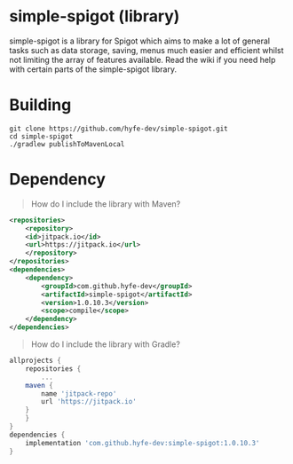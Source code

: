 # simple-spigot (library)

simple-spigot is a library for Spigot which aims to make a lot of general tasks such as data storage, saving, menus much easier and efficient whilst not limiting the array of features available. Read the wiki if you need help with certain parts of the simple-spigot library.

# Building
```shell
git clone https://github.com/hyfe-dev/simple-spigot.git
cd simple-spigot
./gradlew publishToMavenLocal
```

# Dependency

> How do I include the library with Maven?
```xml
<repositories>
    <repository>
	<id>jitpack.io</id>
	<url>https://jitpack.io</url>
    </repository>
</repositories>
<dependencies>
    <dependency>
        <groupId>com.github.hyfe-dev</groupId>
        <artifactId>simple-spigot</artifactId>
        <version>1.0.10.3</version>
        <scope>compile</scope>
    </dependency>
</dependencies>
```

> How do I include the library with Gradle?
```gradle
allprojects {
    repositories {
        ...
	maven { 
	    name 'jitpack-repo'
	    url 'https://jitpack.io' 
	}
    }
}
dependencies {
    implementation 'com.github.hyfe-dev:simple-spigot:1.0.10.3'
}
```
